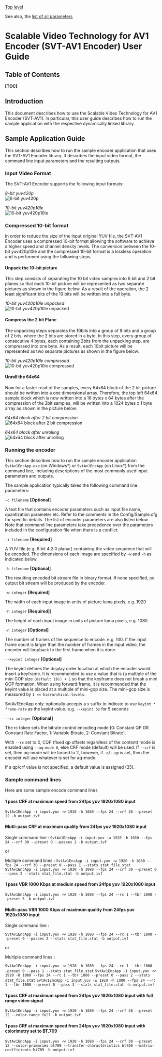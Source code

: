 [Top level](../README.md)

See also, the [list of all parameters](Parameters.md)

# Scalable Video Technology for AV1 Encoder (SVT-AV1 Encoder) User Guide

## Table of Contents

__[TOC]__

## Introduction

This document describes how to use the Scalable Video Technology for AV1
Encoder (SVT-AV1). In particular, this user guide describes how to run the
sample application with the respective dynamically linked library.

## Sample Application Guide

This section describes how to run the sample encoder application that uses the
SVT-AV1 Encoder library. It describes the input video format, the command line
input parameters and the resulting outputs.

### Input Video Format

The SVT-AV1 Encoder supports the following input formats:

_8-bit yuv420p_\
![8-bit yuv420p](img/8bit_yuv420p.png "8-bit yuv420p")

_10-bit yuv420p10le_\
![10-bit yuv420p10le](img/10bit_yuv420p.png "10-bit yuv420p10le")

### Compressed 10-bit format

In order to reduce the size of the input original YUV file, the SVT-AV1 Encoder
uses a compressed 10-bit format allowing the software to achieve a higher speed
and channel density levels. The conversion between the 10-bit yuv420p10le and
the compressed 10-bit format is a lossless operation and is performed using the
following steps.

#### Unpack the 10-bit picture

This step consists of separating the 10 bit video samples into 8 bit and 2 bit
planes so that each 10-bit picture will be represented as two separate pictures
as shown in the figure below. As a result of the operation, the 2 least
significant bits of the 10 bits will be written into a full byte.

_10-bit yuv420p10le unpacked_\
![10-bit yuv420p10le unpacked](img/10bit_unpacked.png "10-bit yuv420p10le unpacked")

#### Compress the 2 bit Plane

The unpacking steps separates the 10bits into a group of 8 bits and a group of
2 bits, where the 2 bits are stored in a byte. In this step, every group of
consecutive 4 bytes, each containing 2bits from the unpacking step, are
compressed into one byte. As a result, each 10bit picture will be represented
as two separate pictures as shown in the figure below.

_10-bit yuv420p10le compressed_\
![10-bit yuv420p10le compressed](img/10bit_packed.png "10-bit yuv420p10le compressed")

#### Unroll the 64x64

Now for a faster read of the samples, every 64x64 block of the 2 bit picture
should be written into a one dimensional array. Therefore, the top left 64x64
sample block which is now written into a 16 bytes x 64 bytes after the
compression of the 2bit samples, will be written into a 1024 bytes x 1 byte
array as shown in the picture below.

_64x64 block after 2 bit compression_\
![64x64 block after 2 bit compression](img/64x64_after_2bit_compression.png "64x64 block after 2 bit compression")

_64x64 block after unrolling_\
![64x64 block after unrolling](img/64x64_after_unrolling.png "64x64 block after unrolling")

### Running the encoder

This section describes how to run the sample encoder application
`SvtAv1EncApp.exe` (on Windows\*) or `SvtAv1EncApp` (on Linux\*) from the
command line, including descriptions of the most commonly used input parameters
and outputs.

The sample application typically takes the following command line parameters:

`-c filename` **[Optional]**

A text file that contains encoder parameters such as input file name,
quantization parameter etc. Refer to the comments in the Config/Sample.cfg for
specific details. The list of encoder parameters are also listed below. Note
that command line parameters take precedence over the parameters included in
the configuration file when there is a conflict.

`-i filename` **[Required]**

A YUV file (e.g. 8 bit 4:2:0 planar) containing the video sequence that will be
encoded. The dimensions of each image are specified by `-w` and `-h` as
indicated below.

`-b filename` **[Optional]**

The resulting encoded bit stream file in binary format. If none specified, no
output bit stream will be produced by the encoder.

`-w integer` **[Required]**

The width of each input image in units of picture luma pixels, e.g. 1920

`-h integer` **[Required]**]

The height of each input image in units of picture luma pixels, e.g. 1080

`-n integer` **[Optional]**

The number of frames of the sequence to encode. e.g. 100. If the input frame
count is larger than the number of frames in the input video, the encoder will
loopback to the first frame when it is done.

`--keyint integer` **[Optional]**

The keyint defines the display order location at which the encoder would insert
a keyframe. It is recommended to use a value that is (a multiple of the mini
GOP size `(default 16)) + 1` so that the keyframe does not break a mini GOP
formation. When using forward frame, it is recommended that the keyint value is
placed at a multiple of mini-gop size. The mini-gop size is measured by `1 <<
hierarchical-levels`.

SvtAv1EncApp only: optionally accepts a `s` suffix to indicate to use `keyint *
frame-rate` as the keyint value. e.g. `--keyint 5s` for 5 seconds

`--rc integer` **[Optional]**

The rc token sets the bitrate control encoding mode [0: Constant QP OR Constant
Rate Factor, 1: Variable Bitrate, 2: Constant Bitrate].

With `--rc` set to 0, CQP (fixed qp offsets regardless of the content) mode is
enabled using `--aq-mode 0`, else CRF mode (default) will be used. If `--crf`
is set, then aq-mode will be forced to 2, however, if `-q`/`--qp` is set, then
the encoder will use whatever is set for aq-mode.

If a qp/crf value is not specified, a default value is assigned (35).

### Sample command lines

Here are some sample encode command lines

#### 1 pass CRF at maximum speed from 24fps yuv 1920x1080 input
`SvtAv1EncApp -i input.yuv -w 1920 -h 1080 --fps 24 --crf 30 --preset 12 -b output.ivf`

#### Mutli-pass CRF at maximum quality from 24fps yuv 1920x1080 input
Single command line :
`SvtAv1EncApp -i input.yuv -w 1920 -h 1080 --fps 24 --crf 30 --preset 0 --passes 2 -b output.ivf`

or

Multiple command lines :
`SvtAv1EncApp -i input.yuv -w 1920 -h 1080 --fps 24 --crf 30 --preset 0 --pass 1 --stats stat_file.stat`
`SvtAv1EncApp -i input.yuv -w 1920 -h 1080 --fps 24 --crf 30 --preset 0 --pass 2 --stats stat_file.stat -b output.ivf `

#### 1 pass VBR 1000 Kbps at medium speed from 24fps yuv 1920x1080 input
`SvtAv1EncApp -i input.yuv -w 1920 -h 1080 --fps 24 --rc 1 --tbr 1000 --preset 5 -b output.ivf`

#### Multi-pass VBR 1000 Kbps at maximum quality from 24fps yuv 1920x1080 input
Single command line :

`SvtAv1EncApp -i input.yuv -w 1920 -h 1080 --fps 24 --rc 1 --tbr 1000 --preset 0 --passes 2 --stats stat_file.stat -b output.ivf`

or

Multiple command lines :

`SvtAv1EncApp -i input.yuv -w 1920 -h 1080 --fps 24 --rc 1 --tbr 1000 --preset 0 --pass 1 --stats stat_file.stat`
`SvtAv1EncApp -i input.yuv -w 1920 -h 1080 --fps 24 --rc 1 --tbr 1000 --preset 0 --pass 2 --stats stat_file.stat`
`SvtAv1EncApp -i input.yuv -w 1920 -h 1080 --fps 24 --rc 1 --tbr 1000 --preset 0 --pass 3 --stats stat_file.stat -b output.ivf`

#### 1 pass CRF at maximum speed from 24fps yuv 1920x1080 input with full range video signal
`SvtAv1EncApp -i input.yuv -w 1920 -h 1080 --fps 24 --crf 30 --preset 12 --color-range full -b output.ivf`

#### 1 pass CRF at maximum speed from 24fps yuv 1920x1080 input with colorimetry set to BT.709
`SvtAv1EncApp -i input.yuv -w 1920 -h 1080 --fps 24 --crf 30 --preset 12 --color-primaries bt709 --transfer-characteristics bt709 --matrix-coefficients bt709 -b output.ivf`

